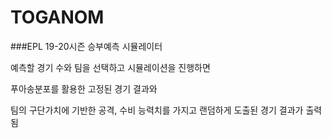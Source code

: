 # TOGANOM

###EPL 19-20시즌 승부예측 시뮬레이터  

예측할 경기 수와 팀을 선택하고 시뮬레이션을 진행하면  

푸아송분포를 활용한 고정된 경기 결과와  

팀의 구단가치에 기반한 공격, 수비 능력치를 가지고 랜덤하게 도출된 경기 결과가 출력됨
